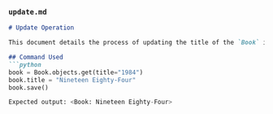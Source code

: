 
### `update.md`
```markdown
# Update Operation

This document details the process of updating the title of the `Book` instance in the Django app `bookshelf`.

## Command Used
```python
book = Book.objects.get(title="1984")
book.title = "Nineteen Eighty-Four"
book.save()

Expected output: <Book: Nineteen Eighty-Four>
